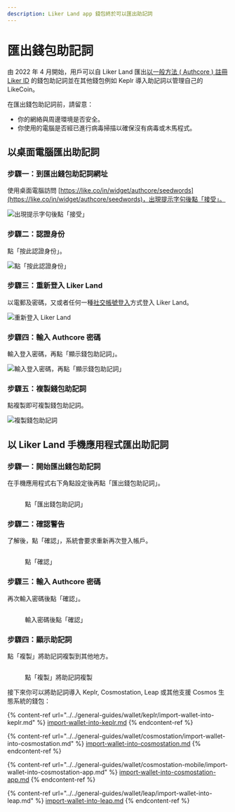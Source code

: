 ```yaml
---
description: Liker Land app 錢包終於可以匯出助記詞
---
```


# 匯出錢包助記詞

由 2022 年 4 月開始，用戶可以自 Liker Land 匯出[以一般方法 ( Authcore ) 註冊 Liker ID](register/) 的錢包助記詞並在其他錢包例如 Keplr 導入助記詞以管理自己的 LikeCoin。

在匯出錢包助記詞前，請留意：

* 你的網絡與周邊環境是否安全。
* 你使用的電腦是否經已進行病毒掃描以確保沒有病毒或木馬程式。

## 以桌面電腦匯出助記詞

### 步驟一：到匯出錢包助記詞網址

使用桌面電腦訪問 [https://like.co/in/widget/authcore/seedwords](https://like.co/in/widget/authcore/seedwords)，出現提示字句後點「接受」。

![出現提示字句後點「接受」](<../../.gitbook/assets/Seed Words 1.png>)

### 步驟二：認證身份

點「按此認證身份」。

![點「按此認證身份」](<../../.gitbook/assets/Seed Words 2.png>)

### 步驟三：重新登入 Liker Land

以電郵及密碼，又或者任何一種[社交帳號登入](register/social-media-logins.md)方式登入 Liker Land。

![重新登入 Liker Land](<../../.gitbook/assets/Seed Words 3.png>)

### 步驟四：輸入 Authcore 密碼

輸入登入密碼，再點「顯示錢包助記詞」。

![輸入登入密碼，再點「顯示錢包助記詞」](<../../.gitbook/assets/Seed Words 4.png>)

### 步驟五：複製錢包助記詞

點複製即可複製錢包助記詞。

![複製錢包助記詞](<../../.gitbook/assets/Seed Words 5.png>)

## 以 Liker Land 手機應用程式匯出助記詞

### 步驟一：開始匯出錢包助記詞

在手機應用程式右下角點設定後再點「匯出錢包助記詞」。

<figure><img src="../../.gitbook/assets/seed word mobile 1.png" alt=""><figcaption><p>點「匯出錢包助記詞」</p></figcaption></figure>

### 步驟二：確認警告

了解後，點「確認」，系統會要求重新再次登入帳戶。

<figure><img src="../../.gitbook/assets/seed word mobile 2.png" alt=""><figcaption><p>點「確認」</p></figcaption></figure>

### 步驟三：輸入 Authcore 密碼

再次輸入密碼後點「確認」。

<figure><img src="../../.gitbook/assets/seed word mobile 3.png" alt=""><figcaption><p>輸入密碼後點「確認」</p></figcaption></figure>

### 步驟四：顯示助記詞

點「複製」將助記詞複製到其他地方。

<figure><img src="../../.gitbook/assets/seed word mobile 4.png" alt=""><figcaption><p>點「複製」將助記詞複製</p></figcaption></figure>

接下來你可以將助記詞導入 Keplr, Cosmostation, Leap 或其他支援 Cosmos 生態系統的錢包：

{% content-ref url="../../general-guides/wallet/keplr/import-wallet-into-keplr.md" %}
[import-wallet-into-keplr.md](../../general-guides/wallet/keplr/import-wallet-into-keplr.md)
{% endcontent-ref %}

{% content-ref url="../../general-guides/wallet/cosmostation/import-wallet-into-cosmostation.md" %}
[import-wallet-into-cosmostation.md](../../general-guides/wallet/cosmostation/import-wallet-into-cosmostation.md)
{% endcontent-ref %}

{% content-ref url="../../general-guides/wallet/cosmostation-mobile/import-wallet-into-cosmostation-app.md" %}
[import-wallet-into-cosmostation-app.md](../../general-guides/wallet/cosmostation-mobile/import-wallet-into-cosmostation-app.md)
{% endcontent-ref %}

{% content-ref url="../../general-guides/wallet/leap/import-wallet-into-leap.md" %}
[import-wallet-into-leap.md](../../general-guides/wallet/leap/import-wallet-into-leap.md)
{% endcontent-ref %}
